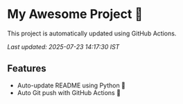 # My Awesome Project 🚀

This project is automatically updated using GitHub Actions.

_Last updated: 2025-07-23 14:17:30 IST_

## Features
- Auto-update README using Python 🐍
- Auto Git push with GitHub Actions 🤖
